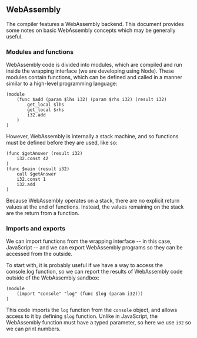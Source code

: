 ## WebAssembly

The compiler features a WebAssembly backend. This document provides some notes on basic WebAssembly concepts which may be generally useful.

### Modules and functions

WebAssembly code is divided into modules, which are compiled and run inside the wrapping interface (we are developing using Node). These modules contain functions, which can be defined and called in a manner similar to a high-level programming language:
``` WebAssembly
(module
    (func $add (param $lhs i32) (param $rhs i32) (result i32)
        get_local $lhs
        get_local $rhs
        i32.add
    )
)
```
However, WebAssembly is internally a stack machine, and so functions must be defined before they are used, like so:
``` WebAssembly
(func $getAnswer (result i32)
    i32.const 42
)
(func $main (result i32)
    call $getAnswer
    i32.const 1
    i32.add
)
```
Because WebAssembly operates on a stack, there are no explicit return values at the end of functions. Instead, the values remaining on the stack are the return from a function.

### Imports and exports

We can import functions from the wrapping interface -- in this case, JavaScript -- and we can export WebAssembly programs so they can be accessed from the outside.

To start with, it is probably useful if we have a way to access the console.log function, so we can report the results of WebAssembly code outside of the WebAssembly sandbox:
``` WebAssembly
(module
    (import "console" "log" (func $log (param i32)))
)
```
This code imports the `log` function from the `console` object, and allows access to it by defining `$log` function. Unlike in JavaScript, the WebAssembly function must have a typed parameter, so here we use `i32` so we can print numbers.